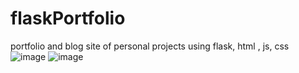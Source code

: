 # flaskPortfolio
portfolio and blog site of personal projects using flask, html , js, css
![image](https://user-images.githubusercontent.com/51688932/151605385-fc5f182a-79ee-4117-bcea-655f6658dca1.png)
![image](https://user-images.githubusercontent.com/51688932/151605795-59f382c3-3fb0-41b8-812a-1ec751485c7e.png)


